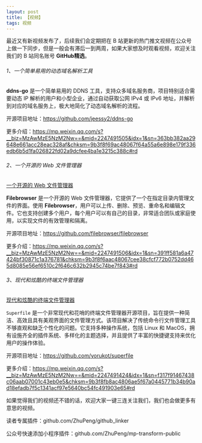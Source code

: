 ```yaml
---
layout: post
title: 【视频】
tags: 视频
---
```


最近又有新视频发布了，后续我们会定期把在 B 站更新的热门推文视频在公众号上做一下同步，但是一般会有滞后一到两周，如果大家想及时观看视频，欢迎关注我们的 B 站同名账号 **GitHub精选**。

######  1、一个简单易用的动态域名解析工具

**ddns-go** 是一个简单易用的 DDNS 工具，支持众多域名服务商，项目特别适合需要动态 IP 解析的用户和小型企业，通过自动获取公网 IPv4 或 IPv6 地址，并解析到对应的域名服务上，极大地简化了动态域名解析的流程。

开源项目地址：https://github.com/jeessy2/ddns-go

更多介绍：https://mp.weixin.qq.com/s?__biz=MzAwMzE5NzM2Nw==&mid=2247491505&idx=1&sn=363bb382aa29648e661acc28eac328af&chksm=9b3f8f69ac48067f64a55a6e898e179f336edb6b5d1fa026822fd02a9dcfee4ba1e3215c388c#rd

###### 2、一个开源的 Web 文件管理器

[一个开源的 Web 文件管理器](https://www.bilibili.com/video/BV127pGebEpy/)

**Filebrowser** 是一个开源的 Web 文件管理器，它提供了一个在指定目录内管理文件的界面。使用 **Filebrowser**，用户可以上传、删除、预览、重命名和编辑文件。它也支持创建多个用户，每个用户可以有自己的目录，非常适合团队或家庭使用，以实现文件的有效管理和隔离。

开源项目地址：https://github.com/filebrowser/filebrowser

更多介绍：https://mp.weixin.qq.com/s?__biz=MzAwMzE5NzM2Nw==&mid=2247491506&idx=1&sn=391ff581a6a47424bf30871c1a376781&chksm=9b3f8f6aac48067cee38cfcf772b0752dd465d8085e56ef6510c2f646c632b2945c74be7f843#rd

###### 3、现代和炫酷的终端文件管理器

[现代和炫酷的终端文件管理器](https://www.bilibili.com/video/BV114H9e6ECU/)

`Superfile` 是一个非常现代和花哨的终端文件管理器开源项目，旨在提供一种简洁、高效且具有美观界面的文件管理方式。该项目解决了传统命令行文件管理工具不够直观和缺乏个性化的问题。它支持多种操作系统，包括 Linux 和 MacOS，拥有设施齐全的插件系统、多样化的主题选择，并且提供了丰富的快捷键支持来优化用户的操作体验。

开源项目地址：https://github.com/yorukot/superfile

更多介绍：https://mp.weixin.qq.com/s?__biz=MzAwMzE5NzM2Nw==&mid=2247491424&idx=1&sn=f317f91467438c06aab07001c43eb0e5&chksm=9b3f8fb8ac4806ae5f67a0445771b34b90ad18efadb7f5c1341acf97e5640bc54fc491903e65#rd

如果觉得我们的视频还不错的话，欢迎大家一键三连关注我们，我们也会做更多有意思的视频。

读者专属插件：github.com/ZhuPeng/github_linker

公众号快速添加小程序插件：github.com/ZhuPeng/mp-transform-public